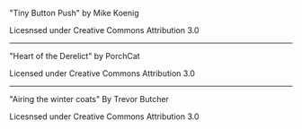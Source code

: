 
"Tiny Button Push"
by Mike Koenig

Licesnsed under
Creative Commons
Attribution 3.0

---

"Heart of the Derelict"
by PorchCat

Licensed under
Creative Commons
Attribution 3.0

---

"Airing the winter coats"
By Trevor Butcher 

Licesnsed under
Creative Commons
Attribution 3.0
